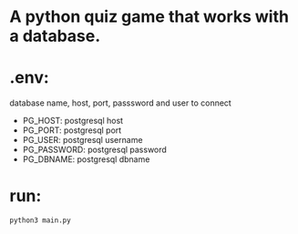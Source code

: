 # A python quiz game that works with a database.

# .env:
database name, host, port, passsword and user to connect 
- PG_HOST: postgresql host
- PG_PORT: postgresql port
- PG_USER: postgresql username
- PG_PASSWORD: postgresql password
- PG_DBNAME: postgresql dbname

# run:
    python3 main.py 